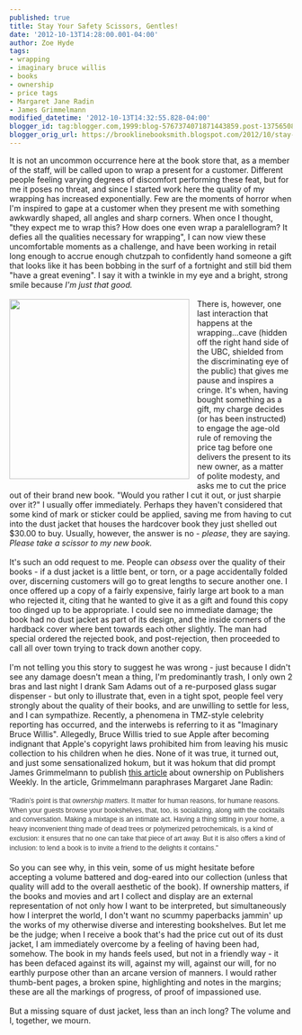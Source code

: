 ```yaml
---
published: true
title: Stay Your Safety Scissors, Gentles!
date: '2012-10-13T14:28:00.001-04:00'
author: Zoe Hyde
tags:
- wrapping
- imaginary bruce willis
- books
- ownership
- price tags
- Margaret Jane Radin
- James Grimmelmann
modified_datetime: '2012-10-13T14:32:55.828-04:00'
blogger_id: tag:blogger.com,1999:blog-5767374071871443859.post-1375650811649468528
blogger_orig_url: https://brooklinebooksmith.blogspot.com/2012/10/stay-your-safety-scissors-gentles.html
---
```


It is not an uncommon&nbsp;occurrence&nbsp;here at the book store that, as a member of the staff, will be called upon to wrap a present for a customer. Different people feeling varying degrees of discomfort performing these feat, but for me it poses no threat, and since I started work here the quality of my wrapping has increased exponentially. Few are the moments of horror when I'm inspired to gape at a customer when they present me with something awkwardly shaped, all angles and sharp corners. When once I thought, "they expect me to wrap this? How does one even wrap a paralellogram? It defies all the qualities necessary for wrapping", I can now view these uncomfortable moments as a challenge, and have been working in retail long enough to accrue enough chutzpah to confidently hand someone a gift that looks like it has been bobbing in the surf of a fortnight and still bid them "have a great evening". I say it with a twinkle in my eye and a bright, strong smile because <i>I'm just that good.&nbsp;</i><br /><br /><a href="https://upload.wikimedia.org/wikipedia/commons/a/a4/Old_book_bindings_cropped.jpg" imageanchor="1" style="clear: left; float: left; margin-bottom: 1em; margin-right: 1em;"><img border="0" height="320" src="https://upload.wikimedia.org/wikipedia/commons/a/a4/Old_book_bindings_cropped.jpg" width="320" /></a>There is, however, one last interaction that happens at the wrapping...cave (hidden off the right hand side of the UBC, shielded from the discriminating eye of the public) that gives me pause and inspires a cringe. It's when, having bought something as a gift, my charge decides (or has been instructed) to engage the age-old rule of removing the price tag before one delivers the present to its new owner, as a matter of polite modesty, and asks me to cut the price out of their brand new book.&nbsp;"Would you rather I cut it out, or just sharpie over it?" I usually offer immediately. Perhaps they haven't considered that some kind of mark or sticker could be applied, saving me from having to cut into the dust jacket that houses the hardcover book they just shelled out $30.00 to buy. Usually, however, the answer is no - <i>please</i>, they are saying. <i>Please take a scissor to my new book.</i><br /><br />It's such an odd request to me. People can <i>obsess </i>over the quality of their books - if a dust jacket is a little bent, or torn, or a page accidentally folded over, discerning customers will go to great lengths to secure another one. I once offered up a copy of a fairly expensive, fairly large art book to a man who rejected it, citing that he wanted to give it as a gift and found this copy too dinged up to be appropriate. I could see no immediate damage; the book had no dust jacket as part of its design, and the inside corners of the hardback cover where bent towards each other slightly. The man had special ordered the rejected book, and post-rejection, then proceeded to call all over town trying to track down another copy.<br /><br />I'm not telling you this story to suggest he was wrong - just because I didn't see any damage doesn't mean a thing, I'm predominantly trash, I only own 2 bras and last night I drank Sam Adams out of a&nbsp;re-purposed&nbsp;glass sugar dispenser - but only to illustrate that, even in a tight spot, people feel very strongly about the quality of their books, and are unwilling to settle for less, and I can sympathize. Recently, a phenomena in TMZ-style celebrity reporting has occurred, and the interwebs is&nbsp;referring&nbsp;to it as "Imaginary Bruce Willis". Allegedly, Bruce Willis tried to sue Apple after becoming indignant that Apple's copyright laws prohibited him from leaving his music collection to his children when he dies. None of it was true, it turned out, and just some sensationalized hokum, but it was hokum that did prompt James Grimmelmann to publish <a href="https://blogs.publishersweekly.com/blogs/PWxyz/2012/10/10/imaginary-bruce-willis/" target="_blank">this article</a>&nbsp;about ownership on Publishers Weekly. In the article, Grimmelmann paraphrases Margaret Jane Radin:<br /><br /><span style="background-color: white; color: #333333; font-family: Verdana, Arial, Helvetica, sans-serif; font-size: 12px; line-height: 16.78333282470703px; text-align: justify;">"Radin’s point is that&nbsp;</span><em style="background-color: white; color: #333333; font-family: Verdana, Arial, Helvetica, sans-serif; font-size: 12px; line-height: 16.78333282470703px; text-align: justify;">ownership matters</em><span style="background-color: white; color: #333333; font-family: Verdana, Arial, Helvetica, sans-serif; font-size: 12px; line-height: 16.78333282470703px; text-align: justify;">. It matter for human reasons, for humane reasons. When your guests browse your bookshelves, that, too, is socializing, along with the cocktails and conversation. Making a mixtape is an intimate act.&nbsp;</span><span style="background-color: white; color: #333333; font-family: Verdana, Arial, Helvetica, sans-serif; font-size: 12px; line-height: 16.78333282470703px; text-align: justify;">Having a thing sitting in your home, a heavy inconvenient thing made of dead trees or polymerized petrochemicals, is a kind of exclusion: it ensures that no one can take that piece of art away. But it is also offers a kind of inclusion: to lend a book is to invite a friend to the delights it contains."</span><br /><br />So you can see why, in this vein, some of us might hesitate before accepting a volume battered and dog-eared into our collection (unless that quality will add to the overall&nbsp;aesthetic&nbsp;of the book). If ownership matters, if the books and movies and art I collect and display are an external representation of not only how I want to be interpreted, but simultaneously how I interpret the world, I don't want no scummy paperbacks jammin' up the works of my otherwise diverse and interesting bookshelves. But let me be the judge; when I receive a book that's had the price cut out of its dust jacket, I am immediately overcome by a feeling of having been had, somehow. The book in my hands feels used, but not in a friendly way - it has been defaced against its will, against my will, against our will, for no earthly purpose other than an arcane version of manners. I would rather thumb-bent pages, a broken spine, highlighting and notes in the margins; these are all the markings of progress, of proof of&nbsp;impassioned&nbsp;use.<br /><br />But a missing square of dust jacket, less than an inch long? The volume and I, together, we mourn.<br /><br /><br />